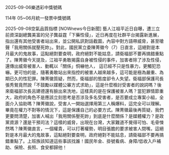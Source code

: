 
2025-09-06樂透彩中獎號碼

                                
114年 05~06月統一發票中獎號碼
                             
2025-09-08空氣品質指標
                              [NOWnews今日新聞] 藝人江祖平近日自曝，遭三立前資深副總龔美富的兒子龔益霆「下藥性侵」，近日再度在社群平台揭露新進展，指出還有其他受害者站出來，並公開私訊對話截圖，內容中對方語帶威脅，甚至嗆聲「我用關係就壓死妳」。對此，國民黨立委陳菁徽今（7）日直言，這絕對是本月最大的鬼故事，這點絕對要查明，政府絕對不能姑息，請衛福部不要再搞錯重點了。陳菁徽今天提及，江祖平勇敢揭露自身被性侵的事件，加害者除了涉及性侵，還傳出威脅被害人、動輒以「關係」恫嚇他人， 這已經不只是性暴力，更觸犯恐嚇。更可怕的是，隨著勇敢站出來指控的被害人越來越多，這可能是極為嚴重、為期已久的性犯罪。陳菁徽質疑，然而，衛福部的態度卻令人失望。衛福部保護司長張秀鴛竟然說「不鼓勵以媒體公審方式求助」，這是什麼檢討受害者的說詞嗎？後來衛福部次長呂建德還有臉出來洗地，這樣真的是在保護被害人嗎？當犯罪情節重大，政府的角色不是應該立刻思考是否涉及多名受害者，是否要成立專案小組，全面介入協助嗎？陳菁徽說，受害人一開始選擇用第三人稱爆料，這完全可以理解。畢竟在權力不對等的情況下，這是保護自己的必要方式。陳菁徽最後再質疑，我們更要問清楚，加害人喊出「我用關係壓死妳」到底是什麼關係？是媒體權力？是政黨資源？還是干預司法？這樣的威脅，出現在台灣，大家難道不覺得可怕、毛骨悚然嗎？陳菁徽直言，一個權貴，可以打著權勢，明目張膽的要求被害人閉嘴，這絕對是本月最大的鬼故事，這點絕對要查明，政府絕對不能姑息，請衛福部不要再搞錯重點了。上班族該知道這些事該找誰！國民年金、掛號看病、身障/低收入戶補助、保險、長照、食安都歸他！